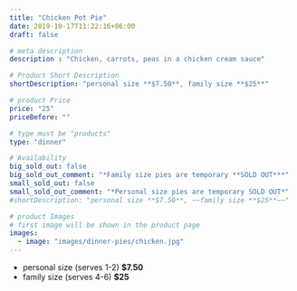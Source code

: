 ```yaml
---
title: "Chicken Pot Pie"
date: 2019-10-17T11:22:16+06:00
draft: false

# meta description
description : "Chicken, carrots, peas in a chicken cream sauce"

# Product Short Description
shortDescription: "personal size **$7.50**, family size **$25**"

# product Price
price: "25"
priceBefore: ""

# type must be "products"
type: "dinner"

# Availability
big_sold_out: false
big_sold_out_comment: "*Family size pies are temporary **SOLD OUT***"
small_sold_out: false
small_sold_out_comment: "*Personal size pies are temporary SOLD OUT*"
#shortDescription: "personal size **$7.50**, ~~family size **$25**~~"

# product Images
# first image will be shown in the product page
images:
  - image: "images/dinner-pies/chicken.jpg"
---
```


- personal size (serves 1-2) **$7.50**
- family size (serves 4-6) **$25**